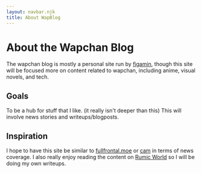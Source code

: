```yaml
---
layout: navbar.njk
title: About WapBlog
---
```

# About the Wapchan Blog
The wapchan blog is mostly a personal site run by [figamin](https://figamin.net), though this site will be focused more on content related to wapchan, including anime, visual novels, and tech.
## Goals
To be a hub for stuff that I like.
(it really isn't deeper than this)
This will involve news stories and writeups/blogposts.
## Inspiration
I hope to have this site be similar to [fullfrontal.moe](https://fullfrontal.moe/) or [cam](https://classicanimemuseum.wordpress.com/) in terms of news coverage.
I also really enjoy reading the content on [Rumic World](https://furinkan.com/) so I will be doing my own writeups.



